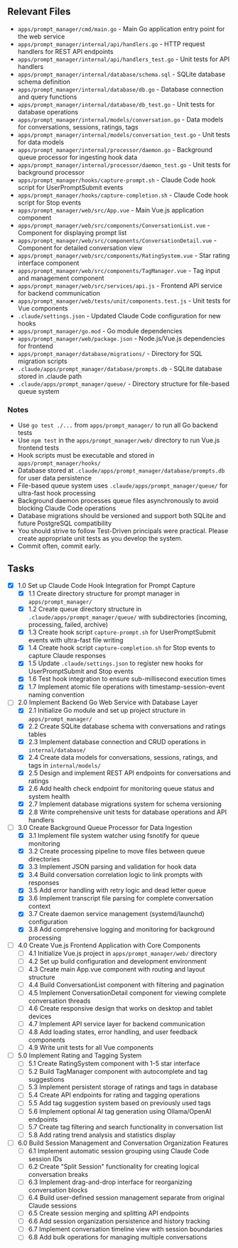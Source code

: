 ## Relevant Files

- `apps/prompt_manager/cmd/main.go` - Main Go application entry point for the web service
- `apps/prompt_manager/internal/api/handlers.go` - HTTP request handlers for REST API endpoints
- `apps/prompt_manager/internal/api/handlers_test.go` - Unit tests for API handlers
- `apps/prompt_manager/internal/database/schema.sql` - SQLite database schema definition
- `apps/prompt_manager/internal/database/db.go` - Database connection and query functions
- `apps/prompt_manager/internal/database/db_test.go` - Unit tests for database operations
- `apps/prompt_manager/internal/models/conversation.go` - Data models for conversations, sessions, ratings, tags
- `apps/prompt_manager/internal/models/conversation_test.go` - Unit tests for data models
- `apps/prompt_manager/internal/processor/daemon.go` - Background queue processor for ingesting hook data
- `apps/prompt_manager/internal/processor/daemon_test.go` - Unit tests for background processor
- `apps/prompt_manager/hooks/capture-prompt.sh` - Claude Code hook script for UserPromptSubmit events
- `apps/prompt_manager/hooks/capture-completion.sh` - Claude Code hook script for Stop events
- `apps/prompt_manager/web/src/App.vue` - Main Vue.js application component
- `apps/prompt_manager/web/src/components/ConversationList.vue` - Component for displaying prompt list
- `apps/prompt_manager/web/src/components/ConversationDetail.vue` - Component for detailed conversation view
- `apps/prompt_manager/web/src/components/RatingSystem.vue` - Star rating interface component
- `apps/prompt_manager/web/src/components/TagManager.vue` - Tag input and management component
- `apps/prompt_manager/web/src/services/api.js` - Frontend API service for backend communication
- `apps/prompt_manager/web/tests/unit/components.test.js` - Unit tests for Vue components
- `.claude/settings.json` - Updated Claude Code configuration for new hooks
- `apps/prompt_manager/go.mod` - Go module dependencies
- `apps/prompt_manager/web/package.json` - Node.js/Vue.js dependencies for frontend
- `apps/prompt_manager/database/migrations/` - Directory for SQL migration scripts
- `.claude/apps/prompt_manager/database/prompts.db` - SQLite database stored in .claude path
- `.claude/apps/prompt_manager/queue/` - Directory structure for file-based queue system

### Notes

- Use `go test ./...` from `apps/prompt_manager/` to run all Go backend tests
- Use `npm test` in the `apps/prompt_manager/web/` directory to run Vue.js frontend tests
- Hook scripts must be executable and stored in `apps/prompt_manager/hooks/`
- Database stored at `.claude/apps/prompt_manager/database/prompts.db` for user data persistence
- File-based queue system uses `.claude/apps/prompt_manager/queue/` for ultra-fast hook processing
- Background daemon processes queue files asynchronously to avoid blocking Claude Code operations
- Database migrations should be versioned and support both SQLite and future PostgreSQL compatibility
- You should strive to follow Test-Driven principals were practical. Please create appropriate unit tests as you develop the system.
- Commit often, commit early.

## Tasks

- [x] 1.0 Set up Claude Code Hook Integration for Prompt Capture
  - [x] 1.1 Create directory structure for prompt manager in `apps/prompt_manager/`
  - [x] 1.2 Create queue directory structure in `.claude/apps/prompt_manager/queue/` with subdirectories (incoming, processing, failed, archive)
  - [x] 1.3 Create hook script `capture-prompt.sh` for UserPromptSubmit events with ultra-fast file writing
  - [x] 1.4 Create hook script `capture-completion.sh` for Stop events to capture Claude responses
  - [x] 1.5 Update `.claude/settings.json` to register new hooks for UserPromptSubmit and Stop events
  - [x] 1.6 Test hook integration to ensure sub-millisecond execution times
  - [x] 1.7 Implement atomic file operations with timestamp-session-event naming convention

- [ ] 2.0 Implement Backend Go Web Service with Database Layer
  - [x] 2.1 Initialize Go module and set up project structure in `apps/prompt_manager/`
  - [x] 2.2 Create SQLite database schema with conversations and ratings tables
  - [x] 2.3 Implement database connection and CRUD operations in `internal/database/`
  - [x] 2.4 Create data models for conversations, sessions, ratings, and tags in `internal/models/`
  - [x] 2.5 Design and implement REST API endpoints for conversations and ratings
  - [x] 2.6 Add health check endpoint for monitoring queue status and system health
  - [x] 2.7 Implement database migrations system for schema versioning
  - [x] 2.8 Write comprehensive unit tests for database operations and API handlers

- [ ] 3.0 Create Background Queue Processor for Data Ingestion
  - [x] 3.1 Implement file system watcher using fsnotify for queue monitoring
  - [x] 3.2 Create processing pipeline to move files between queue directories
  - [x] 3.3 Implement JSON parsing and validation for hook data
  - [x] 3.4 Build conversation correlation logic to link prompts with responses
  - [x] 3.5 Add error handling with retry logic and dead letter queue
  - [x] 3.6 Implement transcript file parsing for complete conversation context
  - [x] 3.7 Create daemon service management (systemd/launchd) configuration
  - [x] 3.8 Add comprehensive logging and monitoring for background processing

- [ ] 4.0 Create Vue.js Frontend Application with Core Components
  - [ ] 4.1 Initialize Vue.js project in `apps/prompt_manager/web/` directory
  - [ ] 4.2 Set up build configuration and development environment
  - [ ] 4.3 Create main App.vue component with routing and layout structure
  - [ ] 4.4 Build ConversationList component with filtering and pagination
  - [ ] 4.5 Implement ConversationDetail component for viewing complete conversation threads
  - [ ] 4.6 Create responsive design that works on desktop and tablet devices
  - [ ] 4.7 Implement API service layer for backend communication
  - [ ] 4.8 Add loading states, error handling, and user feedback components
  - [ ] 4.9 Write unit tests for all Vue components

- [ ] 5.0 Implement Rating and Tagging System
  - [ ] 5.1 Create RatingSystem component with 1-5 star interface
  - [ ] 5.2 Build TagManager component with autocomplete and tag suggestions
  - [ ] 5.3 Implement persistent storage of ratings and tags in database
  - [ ] 5.4 Create API endpoints for rating and tagging operations
  - [ ] 5.5 Add tag suggestion system based on previously used tags
  - [ ] 5.6 Implement optional AI tag generation using Ollama/OpenAI endpoints
  - [ ] 5.7 Create tag filtering and search functionality in conversation list
  - [ ] 5.8 Add rating trend analysis and statistics display

- [ ] 6.0 Build Session Management and Conversation Organization Features
  - [ ] 6.1 Implement automatic session grouping using Claude Code session IDs
  - [ ] 6.2 Create "Split Session" functionality for creating logical conversation breaks
  - [ ] 6.3 Implement drag-and-drop interface for reorganizing conversation blocks
  - [ ] 6.4 Build user-defined session management separate from original Claude sessions
  - [ ] 6.5 Create session merging and splitting API endpoints
  - [ ] 6.6 Add session organization persistence and history tracking
  - [ ] 6.7 Implement conversation timeline view with session boundaries
  - [ ] 6.8 Add bulk operations for managing multiple conversations

